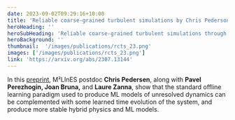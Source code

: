 ```yaml
---
date: 2023-09-02T09:29:16+10:00
title: 'Reliable coarse-grained turbulent simulations by Chris Pederson'
heroHeading: ''
heroSubHeading: 'Reliable coarse-grained turbulent simulations through combined offline learning and neural emulation'
heroBackground: ''
thumbnail:  '/images/publications/rcts_23.png'
images: ['/images/publications/rcts_23.png']
link: 'https://arxiv.org/abs/2307.13144'
---
```


In this [preprint](https://arxiv.org/abs/2307.13144), M²LInES postdoc **Chris Pedersen**, along with **Pavel Perezhogin, Joan Bruna,** and **Laure Zanna**, show that the standard offline learning paradigm used to produce ML models of unresolved dynamics can be complemented with some learned time evolution of the system, and produce more stable hybrid physics and ML models.
